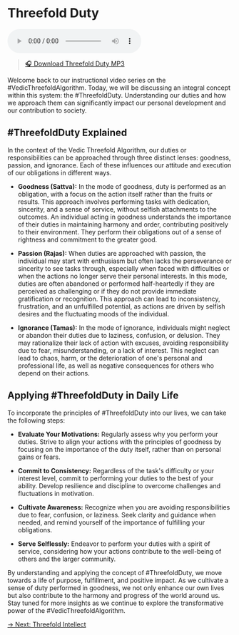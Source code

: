 # Threefold Duty

<audio src="https://indra.team/audio/indra/threefold-duty.mp3" controls></audio>

> [🎧 Download Threefold Duty MP3](https://indra.team/audio/indra/threefold-duty.mp3)

Welcome back to our instructional video series on the #VedicThreefoldAlgorithm. Today, we will be discussing an integral concept within this system: the #ThreefoldDuty. Understanding our duties and how we approach them can significantly impact our personal development and our contribution to society.

## #ThreefoldDuty Explained

In the context of the Vedic Threefold Algorithm, our duties or responsibilities can be approached through three distinct lenses: goodness, passion, and ignorance. Each of these influences our attitude and execution of our obligations in different ways.

- **Goodness (Sattva):** In the mode of goodness, duty is performed as an obligation, with a focus on the action itself rather than the fruits or results. This approach involves performing tasks with dedication, sincerity, and a sense of service, without selfish attachments to the outcomes. An individual acting in goodness understands the importance of their duties in maintaining harmony and order, contributing positively to their environment. They perform their obligations out of a sense of rightness and commitment to the greater good.

- **Passion (Rajas):** When duties are approached with passion, the individual may start with enthusiasm but often lacks the perseverance or sincerity to see tasks through, especially when faced with difficulties or when the actions no longer serve their personal interests. In this mode, duties are often abandoned or performed half-heartedly if they are perceived as challenging or if they do not provide immediate gratification or recognition. This approach can lead to inconsistency, frustration, and an unfulfilled potential, as actions are driven by selfish desires and the fluctuating moods of the individual.

- **Ignorance (Tamas):** In the mode of ignorance, individuals might neglect or abandon their duties due to laziness, confusion, or delusion. They may rationalize their lack of action with excuses, avoiding responsibility due to fear, misunderstanding, or a lack of interest. This neglect can lead to chaos, harm, or the deterioration of one's personal and professional life, as well as negative consequences for others who depend on their actions.

## Applying #ThreefoldDuty in Daily Life

To incorporate the principles of #ThreefoldDuty into our lives, we can take the following steps:

- **Evaluate Your Motivations:** Regularly assess why you perform your duties. Strive to align your actions with the principles of goodness by focusing on the importance of the duty itself, rather than on personal gains or fears.

- **Commit to Consistency:** Regardless of the task's difficulty or your interest level, commit to performing your duties to the best of your ability. Develop resilience and discipline to overcome challenges and fluctuations in motivation.

- **Cultivate Awareness:** Recognize when you are avoiding responsibilities due to fear, confusion, or laziness. Seek clarity and guidance when needed, and remind yourself of the importance of fulfilling your obligations.

- **Serve Selflessly:** Endeavor to perform your duties with a spirit of service, considering how your actions contribute to the well-being of others and the larger community.

By understanding and applying the concept of #ThreefoldDuty, we move towards a life of purpose, fulfillment, and positive impact. As we cultivate a sense of duty performed in goodness, we not only enhance our own lives but also contribute to the harmony and progress of the world around us. Stay tuned for more insights as we continue to explore the transformative power of the #VedicThreefoldAlgorithm.

[→ Next: Threefold Intellect](threefold-intellect.md)
